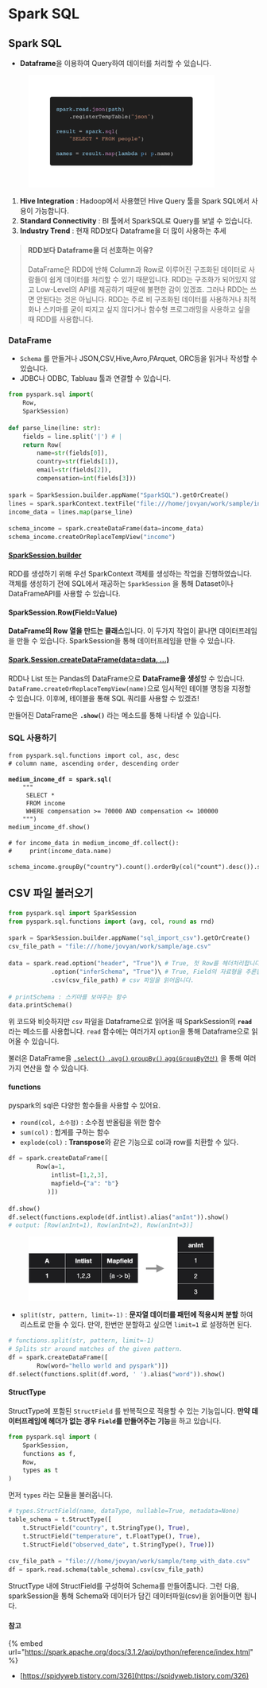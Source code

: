 # Spark SQL

## Spark SQL

* **Dataframe**을 이용하여 Query하여 데이터를 처리할 수 있습니다.

<figure><img src="../.gitbook/assets/carbon-5.png" alt="" width="375"><figcaption></figcaption></figure>

1. **Hive Integration** : Hadoop에서 사용했던 Hive Query 툴을 Spark SQL에서 사용이 가능합니다.
2. **Standard Connectivity** : BI 툴에서 SparkSQL로 Query를 보낼 수 있습니다.
3. **Industry Trend** : 현재 RDD보다 Dataframe을 더 많이 사용하는 추세

> #### RDD보다 Dataframe을 더 선호하는 이유?
>
> DataFrame은 RDD에 반해 Column과 Row로 이루어진 구조화된 데이터로 사람들이 쉽게 데이터를 처리할 수 있기 때문입니다. RDD는 구조화가 되어있지 않고 Low-Level의 API를 제공하기 때문에 불편한 감이 있겠죠. 그러나 RDD는 쓰면 안된다는 것은 아닙니다. RDD는 주로 비 구조화된 데이터를 사용하거나 최적화나 스키마를 굳이 따지고 싶지 않다거나 함수형 프로그래밍을 사용하고 싶을 때 RDD를 사용합니다.&#x20;

### DataFrame

* `Schema` 를 만들거나 JSON,CSV,Hive,Avro,PArquet, ORC등을 읽거나 작성할 수 있습니다.
* JDBC나 ODBC,  Tabluau 툴과 연결할 수 있습니다.

```python
from pyspark.sql import(
    Row,
    SparkSession)

def parse_line(line: str):
    fields = line.split('|') # |
    return Row(
        name=str(fields[0]),
        country=str(fields[1]),
        email=str(fields[2]),
        compensation=int(fields[3]))

spark = SparkSession.builder.appName("SparkSQL").getOrCreate()
lines = spark.sparkContext.textFile("file:///home/jovyan/work/sample/income.txt")
income_data = lines.map(parse_line)

schema_income = spark.createDataFrame(data=income_data)
schema_income.createOrReplaceTempView("income")
```

#### [SparkSession.builder](https://spark.apache.org/docs/3.1.2/api/python/reference/api/pyspark.sql.SparkSession.html?highlight=sparksession)

RDD를 생성하기 위해 우선 SparkContext 객체를 생성하는 작업을 진행하였습니다. 객체를 생성하기 전에 SQL에서 재공하는 `SparkSession` 을 통해 Dataset이나 DataFrameAPI를 사용할 수 있습니다.

#### SparkSession.Row(Field=Value)

**DataFrame의 Row 열을 만드는 클래스**입니다. 이 두가지 작업이 끝나면 데이터프레임을 만들 수 있습니다. SparkSession을 통해 데이터프레임을 만들 수 있습니다.&#x20;

#### [Spark.Session.createDataFrame(data=data, ...)](https://spark.apache.org/docs/3.1.2/api/python/reference/api/pyspark.sql.SparkSession.createDataFrame.html?highlight=createdataframe)

RDD나 List 또는 Pandas의 DataFrame으로 **DataFrame을 생성**할 수 있습니다. `DataFrame.createOrReplaceTempView(name)`으로 임시적인 테이블 명칭을 지정할 수 있습니다. 이후에, 테이블을 통해 SQL 쿼리를 사용할 수 있겠죠!

만들어진 DataFrame은 **`.show()`** 라는 메소드를 통해 나타낼 수 있습니다.

### SQL 사용하기

<pre class="language-python"><code class="lang-python">from pyspark.sql.functions import col, asc, desc 
# column name, ascending order, descending order

<strong>medium_income_df = spark.sql(
</strong>    """
     SELECT *
     FROM income
     WHERE compensation >= 70000 AND compensation &#x3C;= 100000
    """)
medium_income_df.show()

# for income_data in medium_income_df.collect():
#     print(income_data.name)

schema_income.groupBy("country").count().orderBy(col("count").desc()).show()
</code></pre>

## CSV 파일 불러오기

```python
from pyspark.sql import SparkSession
from pyspark.sql.functions import (avg, col, round as rnd)

spark = SparkSession.builder.appName("sql_import_csv").getOrCreate()
csv_file_path = "file:///home/jovyan/work/sample/age.csv"

data = spark.read.option("header", "True")\ # True, 첫 Row를 헤더처리합니다.
            .option("inferSchema", "True")\ # True, Field의 자료형을 추론합니다.
            .csv(csv_file_path) # csv 파일을 읽어옵니다.

# printSchema : 스키마를 보여주는 함수
data.printSchema()
```

위 코드와 비슷하지만 `csv` 파일을 Dataframe으로 읽어올 때 SparkSession의 **`read`** 라는 메소드를 사용합니다. `read` 함수에는 여러가지 `option`을 통해 Dataframe으로 읽어올 수 있습니다.&#x20;

불러온 DataFrame을 [`.select()` `.avg()` `groupBy()` `agg(GroupBy연산)`](https://spark.apache.org/docs/3.1.2/api/python/reference/api/pyspark.sql.DataFrame.html?highlight=dataframe#pyspark.sql.DataFrame) 을 통해 여러가지 연산을 할 수 있습니다.

#### functions

pyspark의 sql은 다양한 함수들을 사용할 수 있어요.

* `round(col, 소수점)` :  소수점 반올림을 위한 함수
* `sum(col)` : 합계를 구하는 함수
* `explode(col)` : **Transpose**와 같은 기능으로 col과 row를 치환할 수 있다.

```python
df = spark.createDataFrame([
        Row(a=1,
            intlist=[1,2,3],
            mapfield={"a": "b"}
           )])

df.show()
df.select(functions.explode(df.intlist).alias("anInt")).show()
# output: [Row(anInt=1), Row(anInt=2), Row(anInt=3)]
```

<figure><img src="../.gitbook/assets/image (6).png" alt="" width="375"><figcaption></figcaption></figure>

* `split(str, pattern, limit=-1)` : **문자열 데이터를 패턴에 적용시켜 분할** 하여 리스트로 만들 수 있다. 만약, 한번만 분할하고 싶으면 `limit=1` 로 설정하면 된다.

```python
# functions.split(str, pattern, limit=-1)
# Splits str around matches of the given pattern.
df = spark.createDataFrame([
        Row(word="hello world and pyspark")])
df.select(functions.split(df.word, ' ').alias("word")).show()
```

#### StructType

StructType에 포함된 `StructField` 를 반복적으로 적용할 수 있는 기능입니다. **만약 데이터프레임에 헤더가 없는 경우 `Field`를 만들어주는 기능**을 하고 있습니다.

```python
from pyspark.sql import (
    SparkSession,
    functions as f,
    Row,
    types as t
)
```

먼저 `types` 라는 모듈을 불러옵니다.

```python
# types.StructField(name, dataType, nullable=True, metadata=None)
table_schema = t.StructType([
    t.StructField("country", t.StringType(), True),
    t.StructField("temperature", t.FloatType(), True),
    t.StructField("observed_date", t.StringType(), True)])

csv_file_path = "file:///home/jovyan/work/sample/temp_with_date.csv"
df = spark.read.schema(table_schema).csv(csv_file_path)
```

StructType 내에 StructField를 구성하여 Schema를 만들어줍니다. 그런 다음, sparkSession을 통해 Schema와 데이터가 담긴 데이터파일(csv)을 읽어들이면 됩니다.

#### 참고

{% embed url="https://spark.apache.org/docs/3.1.2/api/python/reference/index.html" %}

* [https://spidyweb.tistory.com/326](https://spidyweb.tistory.com/326)
